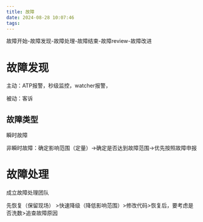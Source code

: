 ```yaml
---
title: 故障
date: 2024-08-28 10:07:46
tags:
---
```


故障开始-故障发现-故障处理-故障结束-故障review-故障改进

# 故障发现

主动：ATP报警，秒级监控，watcher报警，

被动：客诉

## 故障类型

瞬时故障

非瞬时故障：确定影响范围（定量）->确定是否达到故障范围->优先按照故障申报

# 故障处理

成立故障处理团队

先恢复（保留现场） >快速降级（降低影响范围）>修改代码>恢复后，要考虑是否洗数>追查故障原因



